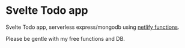 # Svelte Todo app

Svelte Todo app, serverless express/mongodb using [netlify functions](https://docs.netlify.com/functions/overview/).

Please be gentle with my free functions and DB.
